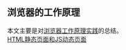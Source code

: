 ## 浏览器的工作原理
本文主要是对[浏览器工作原理实践](https://blog.poetries.top/browser-working-principle/)的总结。    
[HTML静态页面和JS动态页面](https://www.zhihu.com/question/25142487)  